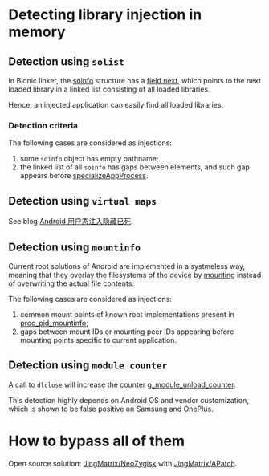 # Detecting library injection in memory

## Detection using `solist`

In Bionic linker, the [soinfo](https://cs.android.com/android/platform/superproject/main/+/main:bionic/linker/linker_soinfo.h) structure has a [field next](https://cs.android.com/android/platform/superproject/main/+/main:bionic/linker/linker_soinfo.h;l=186), which points to the next loaded library in a linked list consisting of all loaded libraries.

Hence, an injected application can easily find all loaded libraries.

### Detection criteria

The following cases are considered as injections:
1. some `soinfo` object has empty pathname;
2. the linked list of all `soinfo` has gaps between elements, and such gap appears before [specializeAppProcess](https://cs.android.com/android/platform/superproject/main/+/main:frameworks/base/core/java/com/android/internal/os/Zygote.java;l=436).

## Detection using `virtual maps`

See blog [Android 用户态注入隐藏已死](https://nullptr.icu/index.php/archives/182/).

## Detection using `mountinfo`

Current root solutions of Android are implemented in a systmeless way, meaning that they overlay the filesystems of the device by [mounting](https://man7.org/linux/man-pages/man8/mount.8.html) instead of overwriting the actual file contents.

The following cases are considered as injections:
1. common mount points of known root implementations present in [proc_pid_mountinfo](https://man7.org/linux/man-pages/man5/proc_pid_mountinfo.5.html);
2. gaps between mount IDs or mounting peer IDs appearing before mounting points specific to current application.


## Detection using `module counter`

A call to `dlclose` will increase the counter [g_module_unload_counter](https://cs.android.com/android/platform/superproject/main/+/main:bionic/linker/linker.cpp;l=1956).

This detection highly depends on Android OS and vendor customization, which is shown to be false positive on Samsung and OnePlus.

# How to bypass all of them

Open source solution: [JingMatrix/NeoZygisk](https://github.com/JingMatrix/NeoZygisk) with [JingMatrix/APatch](https://github.com/JingMatrix/APatch).

